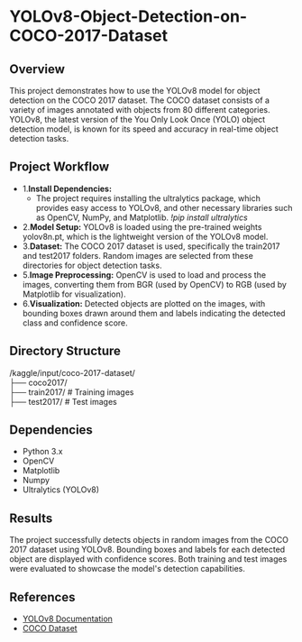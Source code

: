 # YOLOv8-Object-Detection-on-COCO-2017-Dataset

## Overview
This project demonstrates how to use the YOLOv8 model for object detection on the COCO 2017 dataset. The COCO dataset consists of a variety of images annotated with objects from 80 different categories. YOLOv8, the latest version of the You Only Look Once (YOLO) object detection model, is known for its speed and accuracy in real-time object detection tasks.

## Project Workflow

* 1.**Install Dependencies:**
  * The project requires installing the ultralytics package, which provides easy access to YOLOv8, and other necessary libraries such as OpenCV, NumPy, and Matplotlib.
  _!pip install ultralytics_
* 2.**Model Setup:**
YOLOv8 is loaded using the pre-trained weights yolov8n.pt, which is the lightweight version of the YOLOv8 model.
* 3.**Dataset:**
The COCO 2017 dataset is used, specifically the train2017 and test2017 folders. Random images are selected from these directories for object detection tasks.
* 5.**Image Preprocessing:**
OpenCV is used to load and process the images, converting them from BGR (used by OpenCV) to RGB (used by Matplotlib for visualization).
* 6.**Visualization:**
Detected objects are plotted on the images, with bounding boxes drawn around them and labels indicating the detected class and confidence score.

## Directory Structure
/kaggle/input/coco-2017-dataset/  
├── coco2017/  
    ├── train2017/     # Training images  
    ├── test2017/      # Test images  
    

## Dependencies
* Python 3.x
* OpenCV
* Matplotlib
* Numpy
* Ultralytics (YOLOv8)

## Results
The project successfully detects objects in random images from the COCO 2017 dataset using YOLOv8. Bounding boxes and labels for each detected object are displayed with confidence scores. Both training and test images were evaluated to showcase the model's detection capabilities.

## References
* [YOLOv8 Documentation](https://github.com/ultralytics/ultralytics)
* [COCO Dataset](https://www.kaggle.com/datasets/sabahesaraki/2017-2017)

